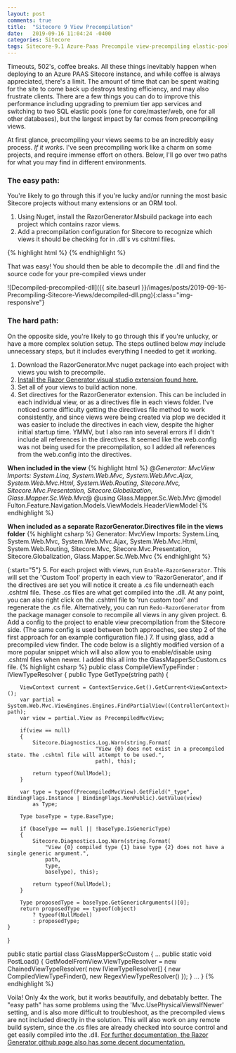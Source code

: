 ```yaml
---
layout: post
comments: true
title:  "Sitecore 9 View Precompilation"
date:   2019-09-16 11:04:24 -0400
categories: Sitecore
tags: Sitecore-9.1 Azure-Paas Precompile view-precompiling elastic-pools performance-enhancements
---
```


Timeouts, 502's, coffee breaks. All these things inevitably happen when deploying to an Azure PAAS Sitecore instance, and while coffee is always appreciated, there's a limit. The amount of time that can be spent waiting for the site to come back up destroys testing efficiency, and may also frustrate clients. There are a few things you can do to improve this performance including upgrading to premium tier app services and switching to two SQL elastic pools (one for core/master/web, one for all other databases), but the largest impact by far comes from precompiling views.

At first glance, precompiling your views seems to be an incredibly easy process. *If it works*. I've seen precompiling work like a charm on some projects, and require immense effort on others. Below, I'll go over two paths for what you may find in different environments.

### The easy path:

You're likely to go through this if you're lucky and/or running the most basic Sitecore projects without many extensions or an ORM tool.

1. Using Nuget, install the RazorGenerator.Msbuild package into each project which contains razor views.
2. Add a precompilation configuration for Sitecore to recognize which views it should be checking for in .dll's vs cshtml files.

{% highlight html %}
<configuration xmlns:patch="http://www.sitecore.net/xmlconfig/">
  <sitecore>
    <mvc>
      <precompilation>
        <assemblies>
          <!-- Foundation -->
          <assemblyIdentity name="Enterprise.Foundation.BasePage" />
          <!-- Feature -->
          <assemblyIdentity name="Enterprise.Feature.Navigation" />
          <assemblyIdentity name="Enterprise.Feature.News" />
          <assemblyIdentity name="Enterprise.Feature.ReusableComponents" />
          <assemblyIdentity name="Enterprise.Feature.Search" />
          <!-- Project -->
          <assemblyIdentity name="Enterprise.Project.Company" />
        </assemblies>
      </precompilation>
    </mvc>
    <settings>
      <setting name="Mvc.UsePhysicalViewsIfNewer" value="false" />
    </settings>
  </sitecore>
</configuration>
{% endhighlight %}

That was easy! You should then be able to decompile the .dll and find the source code for your pre-compiled views under 

![Decompiled-precompiled-dll]({{ site.baseurl }}/images/posts/2019-09-16-Precompiling-Sitecore-Views/decompiled-dll.png){:class="img-responsive"}


### The hard path:

On the opposite side, you're likely to go through this if you're unlucky, or have a more complex solution setup. The steps outlined below *may* include unnecessary steps, but it includes everything I needed to get it working.

1. Download the RazorGenerator.Mvc nuget package into each project with views you wish to precompile.
2. [Install the Razor Generator visual studio extension found here.](https://marketplace.visualstudio.com/items?itemName=DavidEbbo.RazorGenerator)
3. Set all of your views to build action none.
4. Set directives for the RazorGenerator extension. This can be included in each individual view, or as a directives file in each views folder. I've noticed some difficulty getting the directives file method to work consistently, and since views were being created via plop we decided it was easier to include the directives in each view, despite the higher initial startup time. YMMV, but I also ran into several errors if I didn't include all references in the directives. It seemed like the web.config was not being used for the precompilation, so I added all references from the web.config into the directives.

**When included in the view**
{% highlight html %}
@*Generator: MvcView
    Imports: System.Linq, System.Web.Mvc, System.Web.Mvc.Ajax, System.Web.Mvc.Html, System.Web.Routing, Sitecore.Mvc, Sitecore.Mvc.Presentation, Sitecore.Globalization, Glass.Mapper.Sc.Web.Mvc*@
@using Glass.Mapper.Sc.Web.Mvc
@model Fulton.Feature.Navigation.Models.ViewModels.HeaderViewModel
{% endhighlight %}


**When included as a separate RazorGenerator.Directives file in the views folder**
{% highlight csharp %}
Generator: MvcView
Imports: System.Linq, System.Web.Mvc, System.Web.Mvc.Ajax, System.Web.Mvc.Html, System.Web.Routing, Sitecore.Mvc, Sitecore.Mvc.Presentation, Sitecore.Globalization, Glass.Mapper.Sc.Web.Mvc
{% endhighlight %}

{:start="5"}
5. For each project with views, run `Enable-RazorGenerator`. This will set the 'Custom Tool' property in each view to 'RazorGenerator', and if the directives are set you will notice it create a .cs file underneath each .cshtml file. These .cs files are what get compiled into the .dll. At any point, you can also right click on the .cshtml file to 'run custom tool' and regenerate the .cs file. Alternatively, you can run `Redo-RazorGenerator` from the package manager console to recompile all views in any given project.
6. Add a config to the project to enable view precompilation from the Sitecore side. (The same config is used between both approaches, see step 2 of the first approach for an example configuration file.)
7. If using glass, add a precompiled view finder. The code below is a slightly modified version of a more popular snippet which will also allow you to enable/disable using .cshtml files when newer. I added this all into the GlassMapperScCustom.cs file.
{% highlight csharp %}
public class CompileViewTypeFinder : IViewTypeResolver
{
    public Type GetType(string path)
    {

        ViewContext current = ContextService.Get().GetCurrent<ViewContext>();
        var partial = System.Web.Mvc.ViewEngines.Engines.FindPartialView((ControllerContext)current, path);
        var view = partial.View as PrecompiledMvcView;

        if(view == null)
        {
            Sitecore.Diagnostics.Log.Warn(string.Format(
                                "View {0} does not exist in a precompiled state. The .cshtml file will attempt to be used.",
                                path), this);

            return typeof(NullModel);
        }

        var type = typeof(PrecompiledMvcView).GetField("_type", BindingFlags.Instance | BindingFlags.NonPublic).GetValue(view)
            as Type;

        Type baseType = type.BaseType;

        if (baseType == null || !baseType.IsGenericType)
        {
            Sitecore.Diagnostics.Log.Warn(string.Format(
                "View {0} compiled type {1} base type {2} does not have a single generic argument.",
                path,
                type,
                baseType), this);

            return typeof(NullModel);
        }

        Type proposedType = baseType.GetGenericArguments()[0];
        return proposedType == typeof(object)
            ? typeof(NullModel)
            : proposedType;
    }
}

public static partial class GlassMapperScCustom
{
    ...
    public static void PostLoad() 
    {
        GetModelFromView.ViewTypeResolver = new ChainedViewTypeResolver(
                new IViewTypeResolver[] {
                new CompiledViewTypeFinder(),
                new RegexViewTypeResolver() });
    }
    ...
}
{% endhighlight %}

Voila! Only 4x the work, but it works beautifully, and debatably better. The "easy path" has some problems using the 'Mvc.UsePhysicalViewsIfNewer' setting, and is also more difficult to troubleshoot, as the precompiled views are not included directly in the solution. This will also work on any remote build system, since the .cs files are already checked into source control and get easily compiled into the .dll. [For further documentation, the Razor Generator github page also has some decent documentation.](https://github.com/RazorGenerator/RazorGenerator)

